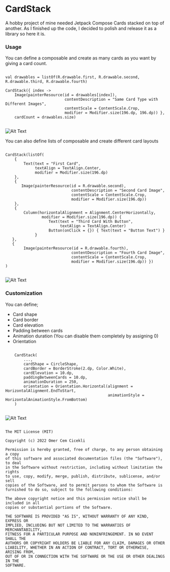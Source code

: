 # CardStack

A hobby project of mine needed Jetpack Compose Cards stacked on top of another. As I finished up the code, I decided to polish and release it as a library so here it is.

### Usage

You can define a composable and create as many cards as you want by giving a card count.

<pre><code>
val drawables = listOf(R.drawable.first, R.drawable.second, R.drawable.third, R.drawable.fourth)

CardStack({ index -> 
	Image(painterResource(id = drawables[index]),
                          contentDescription = "Same Card Type with Different Images",
                          contentScale = ContentScale.Crop,
                          modifier = Modifier.size(196.dp, 196.dp)) },
   	cardCount = drawables.size)
    
</code></pre>

![Alt Text](https://media.giphy.com/media/4XHSwUus1A71tOOnnA/giphy.gif)

You can also define lists of composable and create different card layouts

<pre><code>
CardStack(listOf(
	{
		Text(text = "First Card", 
			 textAlign = TextAlign.Center, 
			 modifier = Modifier.size(196.dp)
	},
   	{
       Image(painterResource(id = R.drawable.second),
                             contentDescription = "Second Card Image",
                             contentScale = ContentScale.Crop,
                             modifier = Modifier.size(196.dp))
   	}, 
   	{
   		Column(horizontalAlignment = Alignment.CenterHorizontally, 
   				modifier = Modifier.size(196.dp)) {
                   Text(text = "Third Card With Button", 
                   		textAlign = TextAlign.Center)
                   Button(onClick = {}) { Text(text = "Button Text") } 
             }
   },
   {
   		Image(painterResource(id = R.drawable.fourth),
                             contentDescription = "Fourth Card Image",
                             contentScale = ContentScale.Crop,
                             modifier = Modifier.size(196.dp)) })
)
                             </code></pre>
                             
![Alt Text](https://media.giphy.com/media/0csGgiP6l8tqVTGa6H/giphy.gif)

                         
### Customization

You can define;

* Card shape
* Card border
* Card elevation
* Padding between cards
* Animation duration (You can disable them completely by assigning 0)
* Orientation

<pre><code>
	CardStack(
        ...,
        cardShape = CircleShape, 
        cardBorder = BorderStroke(2.dp, Color.White),
        cardElevation = 10.dp,
        paddingBetweenCards = 10.dp,
        animationDuration = 250,
        orientation = Orientation.Horizontal(alignment = HorizontalAlignment.EndToStart,
                                             animationStyle = HorizontalAnimationStyle.FromBottom)
   	)
	</code></pre>
	
![Alt Text](https://media.giphy.com/media/OyIkBjyyKSJ2VJTDQo/giphy.gif)

<pre>
<code>
The MIT License (MIT)
	
Copyright (c) 2022 Omer Cem Cicekli
	
Permission is hereby granted, free of charge, to any person obtaining a copy
of this software and associated documentation files (the "Software"), to deal
in the Software without restriction, including without limitation the rights
to use, copy, modify, merge, publish, distribute, sublicense, and/or sell
copies of the Software, and to permit persons to whom the Software is
furnished to do so, subject to the following conditions:
	
The above copyright notice and this permission notice shall be included in all
copies or substantial portions of the Software.
	
THE SOFTWARE IS PROVIDED "AS IS", WITHOUT WARRANTY OF ANY KIND, EXPRESS OR
IMPLIED, INCLUDING BUT NOT LIMITED TO THE WARRANTIES OF MERCHANTABILITY,
FITNESS FOR A PARTICULAR PURPOSE AND NONINFRINGEMENT. IN NO EVENT SHALL THE
AUTHORS OR COPYRIGHT HOLDERS BE LIABLE FOR ANY CLAIM, DAMAGES OR OTHER
LIABILITY, WHETHER IN AN ACTION OF CONTRACT, TORT OR OTHERWISE, ARISING FROM,
OUT OF OR IN CONNECTION WITH THE SOFTWARE OR THE USE OR OTHER DEALINGS IN THE
SOFTWARE.
	</code></pre>




